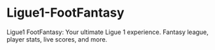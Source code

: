 # Ligue1-FootFantasy
Ligue1 FootFantasy: Your ultimate Ligue 1 experience. Fantasy league, player stats, live scores, and more.
